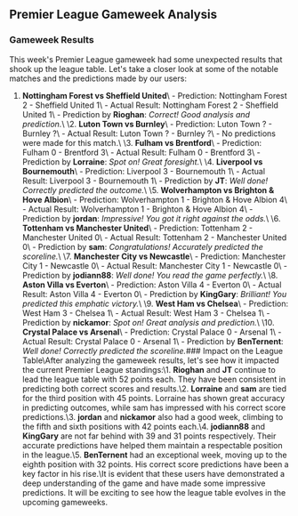 ## Premier League Gameweek Analysis
### Gameweek Results
This week's Premier League gameweek had some unexpected results that shook up the league table. Let's take a closer look at some of the notable matches and the predictions made by our users:
1. **Nottingham Forest vs Sheffield United**\   - Prediction: Nottingham Forest 2 - Sheffield United 1\   - Actual Result: Nottingham Forest 2 - Sheffield United 1\   - Prediction by **Rioghan**: *Correct! Good analysis and prediction.*\  \2. **Luton Town vs Burnley**\   - Prediction: Luton Town ? - Burnley ?\   - Actual Result: Luton Town ? - Burnley ?\   - No predictions were made for this match.\  \3. **Fulham vs Brentford**\   - Prediction: Fulham 0 - Brentford 3\   - Actual Result: Fulham 0 - Brentford 3\   - Prediction by **Lorraine**: *Spot on! Great foresight.*\  \4. **Liverpool vs Bournemouth**\   - Prediction: Liverpool 3 - Bournemouth 1\   - Actual Result: Liverpool 3 - Bournemouth 1\   - Prediction by **JT**: *Well done! Correctly predicted the outcome.*\  \5. **Wolverhampton vs Brighton & Hove Albion**\   - Prediction: Wolverhampton 1 - Brighton & Hove Albion 4\   - Actual Result: Wolverhampton 1 - Brighton & Hove Albion 4\   - Prediction by **jordan**: *Impressive! You got it right against the odds.*\  \6. **Tottenham vs Manchester United**\   - Prediction: Tottenham 2 - Manchester United 0\   - Actual Result: Tottenham 2 - Manchester United 0\   - Prediction by **sam**: *Congratulations! Accurately predicted the scoreline.*\  \7. **Manchester City vs Newcastle**\   - Prediction: Manchester City 1 - Newcastle 0\   - Actual Result: Manchester City 1 - Newcastle 0\   - Prediction by **jodiann88**: *Well done! You read the game perfectly.*\  \8. **Aston Villa vs Everton**\   - Prediction: Aston Villa 4 - Everton 0\   - Actual Result: Aston Villa 4 - Everton 0\   - Prediction by **KingGary**: *Brilliant! You predicted this emphatic victory.*\  \9. **West Ham vs Chelsea**\   - Prediction: West Ham 3 - Chelsea 1\   - Actual Result: West Ham 3 - Chelsea 1\   - Prediction by **nickamor**: *Spot on! Great analysis and prediction.*\  \10. **Crystal Palace vs Arsenal**\    - Prediction: Crystal Palace 0 - Arsenal 1\    - Actual Result: Crystal Palace 0 - Arsenal 1\    - Prediction by **BenTernent**: *Well done! Correctly predicted the scoreline.*\### Impact on the League Table\After analyzing the gameweek results, let's see how it impacted the current Premier League standings:\1. **Rioghan** and **JT** continue to lead the league table with 52 points each. They have been consistent in predicting both correct scores and results.\2. **Lorraine** and **sam** are tied for the third position with 45 points. Lorraine has shown great accuracy in predicting outcomes, while sam has impressed with his correct score predictions.\3. **jordan** and **nickamor** also had a good week, climbing to the fifth and sixth positions with 42 points each.\4. **jodiann88** and **KingGary** are not far behind with 39 and 31 points respectively. Their accurate predictions have helped them maintain a respectable position in the league.\5. **BenTernent** had an exceptional week, moving up to the eighth position with 32 points. His correct score predictions have been a key factor in his rise.\It is evident that these users have demonstrated a deep understanding of the game and have made some impressive predictions. It will be exciting to see how the league table evolves in the upcoming gameweeks.
